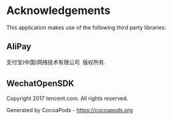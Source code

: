 # Acknowledgements
This application makes use of the following third party libraries:

## AliPay

支付宝(中国)网络技术有限公司  版权所有.

## WechatOpenSDK

Copyright 2017 tencent.com. All rights reserved.

Generated by CocoaPods - https://cocoapods.org
